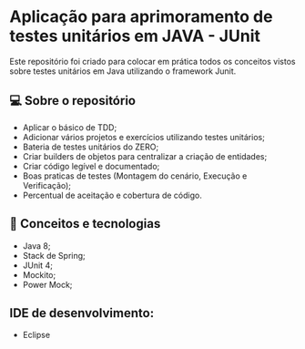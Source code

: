 # Aplicação para aprimoramento de testes unitários em JAVA - JUnit

Este repositório foi criado para colocar em prática todos os conceitos vistos sobre testes unitários em Java utilizando o framework Junit.

## 💻 Sobre o repositório

* Aplicar o básico de TDD;
* Adicionar vários projetos e exercícios utilizando testes unitários;
* Bateria de testes unitários do ZERO;
* Criar builders de objetos para centralizar a criação de entidades;
* Criar código legível e documentado;
* Boas praticas de testes (Montagem do cenário, Execução e Verificação);
* Percentual de aceitação e cobertura de código.

## :rocket: Conceitos e tecnologias
* Java 8;
* Stack de Spring;
* JUnit 4;
* Mockito;
* Power Mock;

## IDE de desenvolvimento:
- Eclipse


